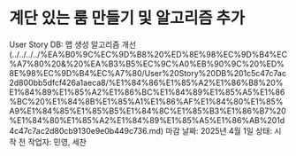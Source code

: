 # 계단 있는 룸 만들기 및 알고리즘 추가

User Story DB: 맵 생성 알고리즘 개선 (../../../../%EA%B0%9C%EC%9D%B8%20%ED%8E%98%EC%9D%B4%EC%A7%80%20&%20%EA%B3%B5%EC%9C%A0%EB%90%9C%20%ED%8E%98%EC%9D%B4%EC%A7%80/User%20Story%20DB%201c5c47c7ac2d800bb5dfcf426a1aeca8/%E1%84%86%E1%85%A2%E1%86%B8%20%E1%84%89%E1%85%A2%E1%86%BC%E1%84%89%E1%85%A5%E1%86%BC%20%E1%84%8B%E1%85%A1%E1%86%AF%E1%84%80%E1%85%A9%E1%84%85%E1%85%B5%E1%84%8C%E1%85%B3%E1%86%B7%20%E1%84%80%E1%85%A2%E1%84%89%E1%85%A5%E1%86%AB%201d4c47c7ac2d80cb9130e9e0b449c736.md)
마감 날짜: 2025년 4월 1일
상태: 시작 전
작업자: 민영, 세찬